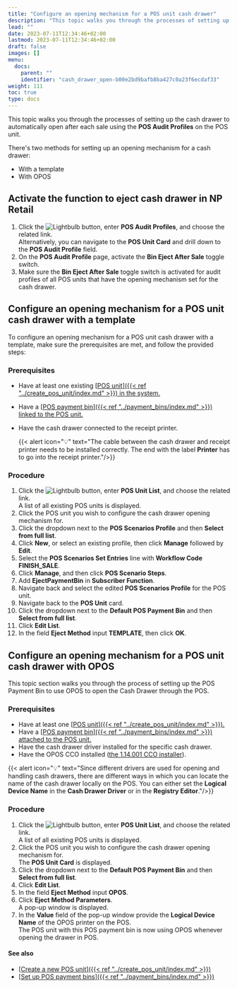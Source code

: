 ```yaml
---
title: "Configure an opening mechanism for a POS unit cash drawer"
description: "This topic walks you through the processes of setting up the cash drawer to automatically open after each sale using the POS Scenarios Profile on the POS unit."
lead: ""
date: 2023-07-11T12:34:46+02:00
lastmod: 2023-07-11T12:34:46+02:00
draft: false
images: []
menu:
  docs:
    parent: ""
    identifier: "cash_drawer_open-b00e2bd9bafb8ba427c0a23f6ecdaf33"
weight: 111
toc: true
type: docs
---
```


This topic walks you through the processes of setting up the cash drawer to automatically open after each sale using the **POS Audit Profiles** on the POS unit. 

There's two methods for setting up an opening mechanism for a cash drawer:

- With a template
- With OPOS

## Activate the function to eject cash drawer in NP Retail

1. Click the ![Lightbulb](Lightbulb_icon.PNG) button, enter **POS Audit Profiles**, and choose the related link.      
   Alternatively, you can navigate to the **POS Unit Card** and drill down to the **POS Audit Profile** field.
2. On the **POS Audit Profile** page, activate the **Bin Eject After Sale** toggle switch.
3. Make sure the **Bin Eject After Sale** toggle switch is activated for audit profiles of all POS units that have the opening mechanism set for the cash drawer.


## Configure an opening mechanism for a POS unit cash drawer with a template

To configure an opening mechanism for a POS unit cash drawer with a template, make sure the prerequisites are met, and follow the provided steps:

### Prerequisites

- Have at least one existing [<ins>POS unit<ins>]({{< ref "../create_pos_unit/index.md" >}}) in the system.
- Have a [<ins>POS payment bin<ins>]({{< ref "../payment_bins/index.md" >}}) linked to the POS unit.
- Have the cash drawer connected to the receipt printer.  

  {{< alert icon="💡" text="The cable between the cash drawer and receipt printer needs to be installed correctly. The end with the label <b>Printer</b> has to go into the receipt printer."/>}}

### Procedure

1. Click the ![Lightbulb](Lightbulb_icon.PNG) button, enter **POS Unit List**, and choose the related link.     
   A list of all existing POS units is displayed.  
2. Click the POS unit you wish to configure the cash drawer opening mechanism for.
3. Click the dropdown next to the **POS Scenarios Profile** and then **Select from full list**.  
4. Click **New**, or select an existing profile, then click **Manage** followed by **Edit**.
5. Select the **POS Scenarios Set Entries** line with **Workflow Code** **FINISH_SALE**.
6. Click **Manage**, and then click **POS Scenario Steps**.
7. Add **EjectPaymentBin** in **Subscriber Function**.
8. Navigate back and select the edited **POS Scenarios Profile** for the POS unit.
9. Navigate back to the **POS Unit** card.
10. Click the dropdown next to the **Default POS Payment Bin** and then **Select from full list**.  
11. Click **Edit List**.
12. In the field **Eject Method** input **TEMPLATE**, then click **OK**.

## Configure an opening mechanism for a POS unit cash drawer with OPOS

This topic section walks you through the process of setting up the POS Payment Bin to use OPOS to open the Cash Drawer through the POS.

### Prerequisites

- Have at least one [<ins>POS unit<ins>]({{< ref "../create_pos_unit/index.md" >}}).
- Have a [<ins>POS payment bin<ins>]({{< ref "../payment_bins/index.md" >}}) attached to the POS unit.
- Have the cash drawer driver installed for the specific cash drawer. 
- Have the OPOS CCO installed ([<ins>the 1.14.001 CCO installer<ins>](http://monroecs.com/oposccos_current.htm)).

{{< alert icon="💡" text="Since different drivers are used for opening and handling cash drawers, there are different ways in which you can locate the name of the cash drawer locally on the POS. You can either set the <b>Logical Device Name</b> in the <b>Cash Drawer Driver</b> or in the <b>Registry Editor</b>."/>}}

  
### Procedure

1. Click the ![Lightbulb](Lightbulb_icon.PNG) button, enter **POS Unit List**, and choose the related link.     
   A list of all existing POS units is displayed.  
2. Click the POS unit you wish to configure the cash drawer opening mechanism for.   
   The **POS Unit Card** is displayed. 
3. Click the dropdown next to the **Default POS Payment Bin** and then **Select from full list**.  
4. Click **Edit List**.
5. In the field **Eject Method** input **OPOS**.
6. Click **Eject Method Parameters**.     
   A pop-up window is displayed.
7. In the **Value** field of the pop-up window provide the **Logical Device Name** of the OPOS printer on the POS.      
   The POS unit with this POS payment bin is now using OPOS whenever opening the drawer in POS.

#### See also

- [<ins>Create a new POS unit<ins>]({{< ref "../create_pos_unit/index.md" >}})
- [<ins>Set up POS payment bins<ins>]({{< ref "../payment_bins/index.md" >}})